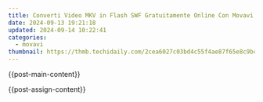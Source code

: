 ```yaml
---
title: Converti Video MKV in Flash SWF Gratuitamente Online Con Movavi - Trasforma I Tuoi Contenuti Senza Costi
date: 2024-09-13 19:21:18
updated: 2024-09-14 10:22:41
categories:
  - movavi
thumbnail: https://thmb.techidaily.com/2cea6027c03bd4c55f4ae87f65e8c9bc1f9246426c62a6f89484db17077fafde.jpg
---
```


{{post-main-content}}

<ins class="adsbygoogle"
     style="display:block"
     data-ad-format="autorelaxed"
     data-ad-client="ca-pub-7571918770474297"
     data-ad-slot="1223367746"></ins>

{{post-assign-content}}

<ins class="adsbygoogle"
     style="display:block"
     data-ad-client="ca-pub-7571918770474297"
     data-ad-slot="8358498916"
     data-ad-format="auto"
     data-full-width-responsive="true"></ins>

